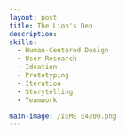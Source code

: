 ```yaml
---
layout: post
title: The Lion's Den
description: 
skills:
  - Human-Centered Design
  - User Research
  - Ideation
  - Prototyping
  - Iteration
  - Storytelling
  - Teamwork

main-image: /IEME E4200.png
---
```

